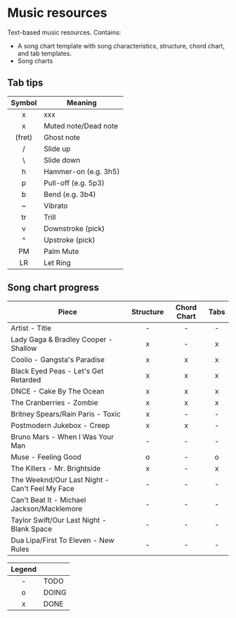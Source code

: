 # Music resources

Text-based music resources. Contains:
* A song chart template with song characteristics, structure, chord chart, and tab templates.
* Song charts

## Tab tips

| Symbol | Meaning                                          |
|:------:|--------------------------------------------------|
|   x    | xxx                                              |
|   x    | Muted note/Dead note                             |
| (fret) | Ghost note                                       |
|   /    | Slide up                                         |
|   \    | Slide down                                       |
|   h    | Hammer-on (e.g. 3h5)                             |
|   p    | Pull-off (e.g. 5p3)                              |
|   b    | Bend (e.g. 3b4)                                  |
|   ~    | Vibrato                                          |
|   tr   | Trill                                            |
|   v    | Downstroke (pick)                                |
|   ^    | Upstroke (pick)                                  |
|   PM   | Palm Mute                                        |
|   LR   | Let Ring                                         |

## Song chart progress

| Piece                	                                    | Structure | Chord Chart | Tabs  |
|-----------------------------------------------------------|:---------:|:-----------:|:-----:|
| Artist - Title                                            | -         | -           | -     |
| Lady Gaga & Bradley Cooper - Shallow                      | x         | -           | x     |
| Coolio - Gangsta's Paradise                               | x         | x           | x     |
| Black Eyed Peas - Let's Get Retarded                      | x         | x           | x     |
| DNCE - Cake By The Ocean                                  | x         | x           | x     |
| The Cranberries - Zombie                                  | x         | x           | x     |
| Britney Spears/Rain Paris - Toxic                         | x         | -           | -     |
| Postmodern Jukebox - Creep                                | x         | x           | -     |
| Bruno Mars - When I Was Your Man                          | -         | -           | -     |
| Muse - Feeling Good                                       | o         | -           | o     |
| The Killers - Mr. Brightside                              | x         | -           | x     |
| The Weeknd/Our Last Night - Can't Feel My Face            | -         | -           | -     |
| Can't Beat It - Michael Jackson/Macklemore                | -         | -           | -     |
| Taylor Swift/Our Last Night - Blank Space                 | -         | -           | -     |
| Dua Lipa/First To Eleven - New Rules                      | -         | -           | -     |

| Legend |       |
|:------:|-------|
|   -    | TODO  |
|   o    | DOING |
|   x    | DONE  |